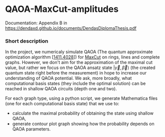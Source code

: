 # QAOA-MaxCut-amplitudes

Documentation: Appendix B in https://dendaxd.github.io/documents/DendasDiplomaThesis.pdf

### Short description

In the project, we numericaly simulate QAOA (The quantum approximate optimization algorithm \[[1411.4028](https://arxiv.org/abs/1411.4028)\]) for
[MaxCut](https://en.wikipedia.org/wiki/Maximum_cut) on rings, lines and complete graphs. However, we don't aim for the approximation of the maximal cut value, but rather we focus on the QAOA ansatz state $|\vec{\gamma},\vec{\beta}\rangle$ (the created quantum state right before the measurement) in hope to increase our understanding of QAOA potential. We ask, more broadly, what computational basis states (they include the optimal solution) can be reached in shallow QAOA circuits (depth one and two).

For each graph type, using a python script, we generate Mathematica files (one for each computational basis state) that we use to:
- calculate the maximal probability of obtaining the state using shallow QAOA,
- generate contour plot graph showing how the probability depends on QAOA parameters.
